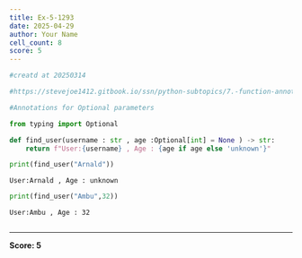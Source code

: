 ```yaml
---
title: Ex-5-1293
date: 2025-04-29
author: Your Name
cell_count: 8
score: 5
---
```


```python
#creatd at 20250314
```


```python
#https://stevejoe1412.gitbook.io/ssn/python-subtopics/7.-function-annotations
```


```python
#Annotations for Optional parameters
```


```python
from typing import Optional
```


```python
def find_user(username : str , age :Optional[int] = None ) -> str:
    return f"User:{username} , Age : {age if age else 'unknown'}"
```


```python
print(find_user("Arnald"))
```

    User:Arnald , Age : unknown



```python
print(find_user("Ambu",32))
```

    User:Ambu , Age : 32



```python

```


---
**Score: 5**
